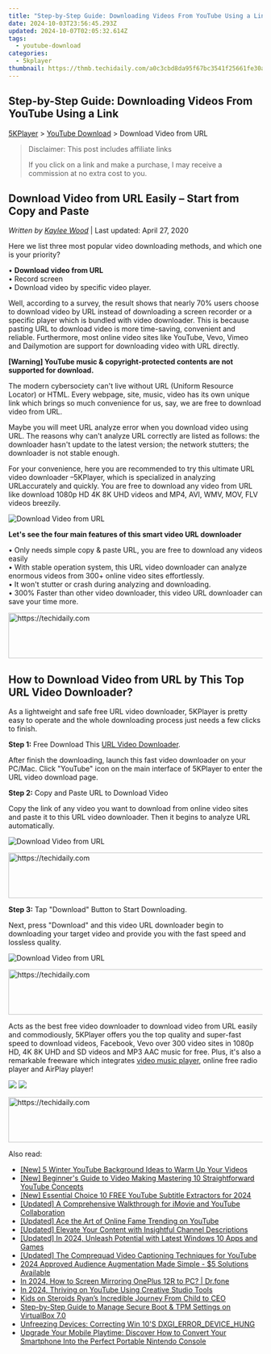 ```yaml
---
title: "Step-by-Step Guide: Downloading Videos From YouTube Using a Link"
date: 2024-10-03T23:56:45.293Z
updated: 2024-10-07T02:05:32.614Z
tags:
  - youtube-download
categories:
  - 5kplayer
thumbnail: https://thmb.techidaily.com/a0c3cbd8da95f67bc3541f25661fe30a0c6972d4ccaf476511883f0c541f437a.jpg
---
```


## Step-by-Step Guide: Downloading Videos From YouTube Using a Link

[5KPlayer](https://tools.techidaily.com/5kplayer/products/) \> [YouTube Download](https://tools.techidaily.com/5kplayer/youtube-download/) \> Download Video from URL

>  Disclaimer: This post includes affiliate links
>
>  If you click on a link and make a purchase, I may receive a commission at no extra cost to you.
>

## Download Video from URL Easily – Start from Copy and Paste

 _Written by [Kaylee Wood](https://www.quora.com/profile/Amanda-Hu-21)_ | Last updated: April 27, 2020 

Here we list three most popular video downloading methods, and which one is your priority?

•   **Download video from URL**  
 • Record screen   
 • Download video by specific video player. 

 Well, according to a survey, the result shows that nearly 70% users choose to download video by URL instead of downloading a screen recorder or a specific player which is bundled with video downloader. This is because pasting URL to download video is more time-saving, convenient and reliable. Furthermore, most online video sites like YouTube, Vevo, Vimeo and Dailymotion are support for downloading video with URL directly.

**\[Warning\] YouTube music & copyright-protected contents are not supported for download.**

The modern cybersociety can't live without URL (Uniform Resource Locator) or HTML. Every webpage, site, music, video has its own unique link which brings so much convenience for us, say, we are free to download video from URL.

Maybe you will meet URL analyze error when you download video using URL. The reasons why can't analyze URL correctly are listed as follows: the downloader hasn't update to the latest version; the network stutters; the downloader is not stable enough.

For your convenience, here you are recommended to try this ultimate URL video downloader –5KPlayer, which is specialized in analyzing URLaccurately and quickly. You are free to download any video from URL like download 1080p HD 4K 8K UHD videos and MP4, AVI, WMV, MOV, FLV videos breezily.

![Download Video from URL](https://www.5kplayer.com/youtube-download/img/download-video-from-url.png) 

**Let's see the four main features of this smart video URL downloader**

• Only needs simple copy & paste URL, you are free to download any videos easily  
 • With stable operation system, this URL video downloader can analyze enormous videos from 300+ online video sites effortlessly.   
 • It won't stutter or crash during analyzing and downloading.   
 • 300% Faster than other video downloader, this video URL downloader can save your time more. 

<!-- affiliate ads begin -->
<a href="https://appsumo.8odi.net/c/5597632/2130889/7443" target="_top" id="2130889">
  <img src="//a.impactradius-go.com/display-ad/7443-2130889" border="0" alt="https://techidaily.com" width="600" height="90"/>
</a>
<img height="0" width="0" src="https://appsumo.8odi.net/i/5597632/2130889/7443" style="position:absolute;visibility:hidden;" border="0" />
<!-- affiliate ads end -->

## How to Download Video from URL by This Top URL Video Downloader?

As a lightweight and safe free URL video downloader, 5KPlayer is pretty easy to operate and the whole downloading process just needs a few clicks to finish.

**Step 1:** Free Download This [URL Video Downloader](https://tools.techidaily.com/5kplayer/products/).

After finish the downloading, launch this fast video downloader on your PC/Mac. Click "YouTube" icon on the main interface of 5KPlayer to enter the URL video download page.

**Step 2:** Copy and Paste URL to Download Video

Copy the link of any video you want to download from online video sites and paste it to this URL video downloader. Then it begins to analyze URL automatically.

![Download Video from URL](https://www.5kplayer.com/youtube-download/img/download-video-from-url-01.jpg) 

<!-- affiliate ads begin -->
<a href="https://unicoeye.pxf.io/c/5597632/2134227/18498" target="_top" id="2134227">
  <img src="//a.impactradius-go.com/display-ad/18498-2134227" border="0" alt="https://techidaily.com" width="728" height="90"/>
</a>
<img height="0" width="0" src="https://unicoeye.pxf.io/i/5597632/2134227/18498" style="position:absolute;visibility:hidden;" border="0" />
<!-- affiliate ads end -->

**Step 3:** Tap "Download" Button to Start Downloading.

Next, press "Download" and this video URL downloader begin to downloading your target video and provide you with the fast speed and lossless quality.

![Download Video from URL](https://www.5kplayer.com/youtube-download/img/download-video-from-url-02.jpg) 

<!-- affiliate ads begin -->
<a href="https://appsumo.8odi.net/c/5597632/2049370/7443" target="_top" id="2049370">
  <img src="//a.impactradius-go.com/display-ad/7443-2049370" border="0" alt="https://techidaily.com" width="728" height="90"/>
</a>
<img height="0" width="0" src="https://appsumo.8odi.net/i/5597632/2049370/7443" style="position:absolute;visibility:hidden;" border="0" />
<!-- affiliate ads end -->

Acts as the best free video downloader to download video from URL easily and commodiously, 5KPlayer offers you the top quality and super-fast speed to download videos, Facebook, Vevo over 300 video sites in 1080p HD, 4K 8K UHD and SD videos and MP3 AAC music for free. Plus, it's also a remarkable freeware which integrates [video music player](https://tools.techidaily.com/5kplayer/products/), online free radio player and AirPlay player!

[![](https://www.5kplayer.com/youtube-download/../button/freedownwhitewin.png)](https://tools.techidaily.com/5kplayer/products/) [![](https://www.5kplayer.com/youtube-download/../button/freedownbackmac.png)](http://download.cnet.com/5KPlayer/3000-13632%5F4-76423535.html?part=dl-&subj=dl&tag=button)

<!-- affiliate ads begin -->
<a href="https://united.elfm.net/c/5597632/517826/4704" target="_top" id="517826">
  <img src="//a.impactradius-go.com/display-ad/4704-517826" border="0" alt="https://techidaily.com" width="728" height="90"/>
</a>
<img height="0" width="0" src="https://united.elfm.net/i/5597632/517826/4704" style="position:absolute;visibility:hidden;" border="0" />
<!-- affiliate ads end -->

<ins class="adsbygoogle"
     style="display:block"
     data-ad-format="autorelaxed"
     data-ad-client="ca-pub-7571918770474297"
     data-ad-slot="1223367746"></ins>

<ins class="adsbygoogle"
     style="display:block"
     data-ad-client="ca-pub-7571918770474297"
     data-ad-slot="8358498916"
     data-ad-format="auto"
     data-full-width-responsive="true"></ins>

<span class="atpl-alsoreadstyle">Also read:</span>
<div><ul>
<li><a href="https://youtube-video-recordings.techidaily.com/new-5-winter-youtube-background-ideas-to-warm-up-your-videos/"><u>[New] 5 Winter YouTube Background Ideas to Warm Up Your Videos</u></a></li>
<li><a href="https://youtube-video-recordings.techidaily.com/new-beginners-guide-to-video-making-mastering-10-straightforward-youtube-concepts/"><u>[New] Beginner's Guide to Video Making Mastering 10 Straightforward YouTube Concepts</u></a></li>
<li><a href="https://youtube-tips.techidaily.com/ssential-choice-10-free-youtube-subtitle-extractors-for-2024/"><u>[New] Essential Choice 10 FREE YouTube Subtitle Extractors for 2024</u></a></li>
<li><a href="https://youtube-video-recordings.techidaily.com/updated-a-comprehensive-walkthrough-for-imovie-and-youtube-collaboration/"><u>[Updated] A Comprehensive Walkthrough for iMovie and YouTube Collaboration</u></a></li>
<li><a href="https://youtube-video-recordings.techidaily.com/updated-ace-the-art-of-online-fame-trending-on-youtube/"><u>[Updated] Ace the Art of Online Fame Trending on YouTube</u></a></li>
<li><a href="https://youtube-video-recordings.techidaily.com/updated-elevate-your-content-with-insightful-channel-descriptions/"><u>[Updated] Elevate Your Content with Insightful Channel Descriptions</u></a></li>
<li><a href="https://fox-glue.techidaily.com/updated-in-2024-unleash-potential-with-latest-windows-10-apps-and-games/"><u>[Updated] In 2024, Unleash Potential with Latest Windows 10 Apps and Games</u></a></li>
<li><a href="https://facebook-record-videos.techidaily.com/updated-the-comprequad-video-captioning-techniques-for-youtube/"><u>[Updated] The Comprequad Video Captioning Techniques for YouTube</u></a></li>
<li><a href="https://youtube-video-recordings.techidaily.com/2024-approved-audience-augmentation-made-simple-5-solutions-available/"><u>2024 Approved Audience Augmentation Made Simple - $5 Solutions Available</u></a></li>
<li><a href="https://screen-mirror.techidaily.com/in-2024-how-to-screen-mirroring-oneplus-12r-to-pc-drfone-by-drfone-android/"><u>In 2024, How to Screen Mirroring OnePlus 12R to PC? | Dr.fone</u></a></li>
<li><a href="https://youtube-stream.techidaily.com/in-2024-thriving-on-youtube-using-creative-studio-tools/"><u>In 2024, Thriving on YouTube Using Creative Studio Tools</u></a></li>
<li><a href="https://youtube-video-recordings.techidaily.com/kids-on-steroids-ryans-incredible-journey-from-child-to-ceo/"><u>Kids on Steroids Ryan’s Incredible Journey From Child to CEO</u></a></li>
<li><a href="https://win11.techidaily.com/step-by-step-guide-to-manage-secure-boot-and-tpm-settings-on-virtualbox-70/"><u>Step-by-Step Guide to Manage Secure Boot & TPM Settings on VirtualBox 7.0</u></a></li>
<li><a href="https://games-able.techidaily.com/unfreezing-devices-correcting-win-10s-dxgierrordevicehung/"><u>Unfreezing Devices: Correcting Win 10'S DXGI_ERROR_DEVICE_HUNG</u></a></li>
<li><a href="https://buynow-info.techidaily.com/upgrade-your-mobile-playtime-discover-how-to-convert-your-smartphone-into-the-perfect-portable-nintendo-console/"><u>Upgrade Your Mobile Playtime: Discover How to Convert Your Smartphone Into the Perfect Portable Nintendo Console</u></a></li>
</ul></div>

